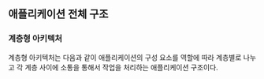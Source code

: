 ## 애플리케이션 전체 구조

### 계층형 아키텍처
계층형 아키텍처는 다음과 같이 애플리케이션의 구성 요소를 역할에 따라 계층별로 나누고 각 계층 사이에 소통을 통해서 작업을 처리하는 애플리케이션 구조이다.





























































